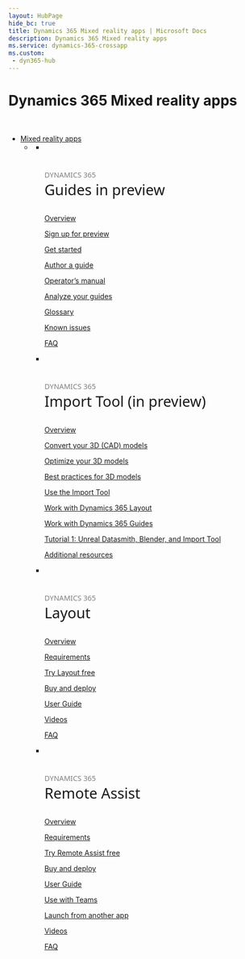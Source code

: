 ```yaml
---
layout: HubPage
hide_bc: true
title: Dynamics 365 Mixed reality apps | Microsoft Docs
description: Dynamics 365 Mixed reality apps
ms.service: dynamics-365-crossapp
ms.custom:
 - dyn365-hub
---
```

<div id="main" class="v2">
    <div class="container">
        <h1 class="">Dynamics 365 Mixed reality apps</h1>
        <p>&#160;</p>
        <ul class="pivots">
            <li>
                <a href="#mixed-reality-apps">Mixed reality apps</a>
                <ul id="mixed-reality-apps" class="cardsF">
                    <li>
                        <a data-default="true" href="#mr-sub"></a>
                        <ul id="mr-sub" class="cardsF">
                            <li>
                                <div class="cardSize">
                                    <div class="cardPadding">
                                        <div class="card">
                                            <div class="cardImageOuter">
                                                <div class="cardImage">
                                                    <img alt="" src="/dynamics365/images/Guides_outline_36px_blue.svg">
                                                </div>
                                            </div>
                                            <div class="cardText">
                                                <h3 style="font-size: 1.8rem; font-weight: 500; font-family: segoe-ui, Segoe UI, Segoe WP, Frutiger, Helvetica Neue, Helvetica, sans-serif"><span style="font-size: 50%; color: #7f7f7f">DYNAMICS 365</span><br />Guides in preview</h3>
                                                <p><a href="/dynamics365/mixed-reality/guides/index">Overview</a></p>
                                                <p><a href="/dynamics365/mixed-reality/guides/setup">Sign up for preview</a></p>
                                                <p><a href="/dynamics365/mixed-reality/guides/get-started">Get started</a></p>
                                                <p><a href="/dynamics365/mixed-reality/guides/authoring-overview">Author a guide</a></p>
                                                <p><a href="/dynamics365/mixed-reality/guides/operator-guide">Operator’s manual</a></p>
                                                <p><a href="/dynamics365/mixed-reality/guides/analytics-guide">Analyze your guides</a></p>
                                                <p><a href="/dynamics365/mixed-reality/guides/glossary">Glossary</a></p>
                                                <p><a href="/dynamics365/mixed-reality/guides/known-issues">Known issues</a></p>
                                                <p><a href="/dynamics365/mixed-reality/guides/faq">FAQ</a></p>
                                            </div>
                                        </div>
                                    </div>
                                </div>
                            </li>
                            <li>
                                <div class="cardSize">
                                    <div class="cardPadding">
                                        <div class="card">
                                            <div class="cardImageOuter">
                                                <div class="cardImage">
                                                    <img alt="" src="/dynamics365/images/Layout_outline_36px_blue.svg">
                                                </div>
                                            </div>
                                            <div class="cardText">
                                                <h3 style="font-size: 1.8rem; font-weight: 500; font-family: segoe-ui, Segoe UI, Segoe WP, Frutiger, Helvetica Neue, Helvetica, sans-serif"><span style="font-size: 50%; color: #7f7f7f">DYNAMICS 365</span><br />Import Tool (in preview)</h3>
                                                <p><a href="/dynamics365/mixed-reality/import-tool/index">Overview</a></p>
                                                <p><a href="/dynamics365/mixed-reality/import-tool/convert-models">Convert your 3D (CAD) models</a></p>
                                                <p><a href="/dynamics365/mixed-reality/import-tool/optimize-models">Optimize your 3D models</a></p>
                                                <p><a href="/dynamics365/mixed-reality/import-tool/best-practices">Best practices for 3D models</a></p>
                                                <p><a href="/dynamics365/mixed-reality/import-tool/import-tool">Use the Import Tool</a></p>
                                                <p><a href="/dynamics365/mixed-reality/import-tool/layout">Work with Dynamics 365 Layout</a></p>
                                                <p><a href="/dynamics365/mixed-reality/import-tool/guides">Work with Dynamics 365 Guides</a></p>
                                                <p><a href="/dynamics365/mixed-reality/import-tool/tutorial-1">Tutorial 1: Unreal Datasmith, Blender, and Import Tool</a></p>
                                                <p><a href="/dynamics365/mixed-reality/import-tool/additional-resources">Additional resources</a></p>
                                            </div>
                                        </div>
                                    </div>
                                </div>
                            </li>
                            <li>
                                <div class="cardSize">
                                    <div class="cardPadding">
                                        <div class="card">
                                            <div class="cardImageOuter">
                                                <div class="cardImage">
                                                    <img alt="" src="/dynamics365/images/Layout_outline_36px_blue.svg">
                                                </div>
                                            </div>
                                            <div class="cardText">
                                                <h3 style="font-size: 1.8rem; font-weight: 500; font-family: segoe-ui, Segoe UI, Segoe WP, Frutiger, Helvetica Neue, Helvetica, sans-serif"><span style="font-size: 50%; color: #7f7f7f">DYNAMICS 365</span><br />Layout</h3>
                                                <p><a href="/dynamics365/mixed-reality/layout/index">Overview</a></p>
                                                <p><a href="/dynamics365/mixed-reality/layout/requirements">Requirements</a></p>
                                                <p><a href="/dynamics365/mixed-reality/layout/try-layout-free">Try Layout free</a></p>
                                                <p><a href="/dynamics365/mixed-reality/layout/buy-and-deploy">Buy and deploy</a></p>
                                                <p><a href="/dynamics365/mixed-reality/layout/user-guide">User Guide</a></p>
                                                <p><a href="https://go.microsoft.com/fwlink/?linkid=2021489">Videos</a></p>
                                                <p><a href="/dynamics365/mixed-reality/layout/faq">FAQ</a></p>
                                            </div>
                                        </div>
                                    </div>
                                </div>
                            </li>
                            <li>
                                <div class="cardSize">
                                    <div class="cardPadding">
                                        <div class="card">
                                            <div class="cardImageOuter">
                                                <div class="cardImage">
                                                    <img alt="" src="/dynamics365/images/RemoteAssist_outline_36px_blue.svg">
                                                </div>
                                            </div>
                                            <div class="cardText">
                                                <h3 style="font-size: 1.8rem; font-weight: 500; font-family: segoe-ui, Segoe UI, Segoe WP, Frutiger, Helvetica Neue, Helvetica, sans-serif"><span style="font-size: 50%; color: #7f7f7f">DYNAMICS 365</span><br />Remote Assist</h3>
                                                <p><a href="/dynamics365/mixed-reality/remote-assist/index">Overview</a></p>
                                                <p><a href="/dynamics365/mixed-reality/remote-assist/requirements">Requirements</a></p>
                                                <p><a href="/dynamics365/mixed-reality/remote-assist/try-remote-assist-free">Try Remote Assist free</a></p>
                                                <p><a href="/dynamics365/mixed-reality/remote-assist/buy-and-deploy">Buy and deploy</a></p>
                                                <p><a href="/dynamics365/mixed-reality/remote-assist/user-guide">User Guide</a></p>
                                                <p><a href="/dynamics365/mixed-reality/remote-assist/use-microsoft-teams-with-remote-assist">Use with Teams</a></p>
                                                <p><a href="/dynamics365/mixed-reality/remote-assist/protocol-activation">Launch from another app</a></p>
                                                <p><a href="https://go.microsoft.com/fwlink/?linkid=2021485">Videos</a></p>
                                                <p><a href="/dynamics365/mixed-reality/remote-assist/faq">FAQ</a></p>
                                            </div>
                                        </div>
                                    </div>
                                </div>
                            </li>
                        </ul>
                    </li>
                </ul>
            </li>
        </ul>
    </div>
</div>